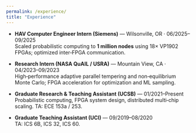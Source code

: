 ```yaml
---
permalink: /experience/
title: "Experience"
---
```


- **HAV Computer Engineer Intern (Siemens)** — Wilsonville, OR · 06/2025–09/2025  
  Scaled probabilistic computing to **1 million nodes** using 18× VP1902 FPGAs; optimized inter‑FPGA communication.

- **Research Intern (NASA QuAIL / USRA)** — Mountain View, CA · 04/2023–09/2023  
  High‑performance adaptive parallel tempering and non‑equilibrium Monte Carlo; FPGA acceleration for optimization and ML sampling.

- **Graduate Research & Teaching Assistant (UCSB)** — 01/2021–Present  
  Probabilistic computing, FPGA system design, distributed multi‑chip scaling. TA: ECE 153a / 253.

- **Graduate Teaching Assistant (UCI)** — 09/2019–08/2020  
  TA: ICS 6B, ICS 32, ICS 60.
